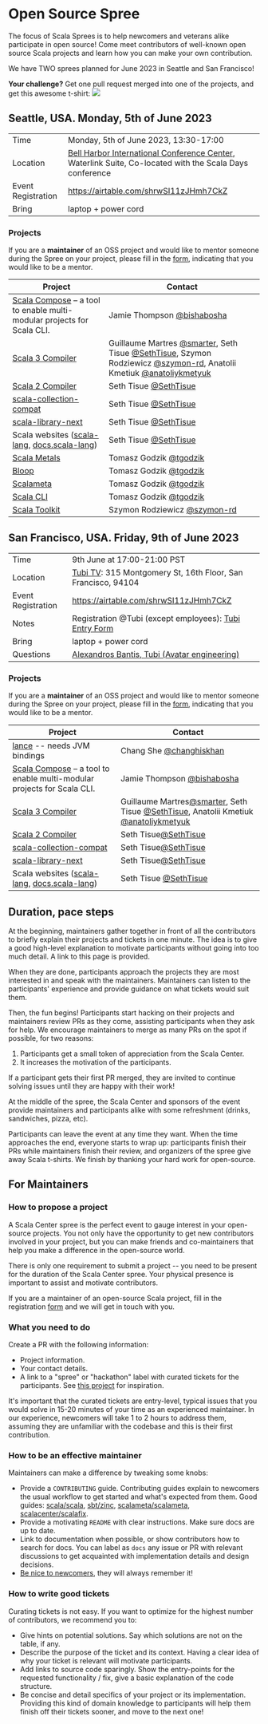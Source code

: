 # Open Source Spree

The focus of Scala Sprees is to help newcomers and veterans alike participate
in open source! Come meet contributors of well-known open source Scala projects and
learn how you can make your own contribution.

We have TWO sprees planned for June 2023 in Seattle and San Francisco!

**Your challenge?** Get one pull request merged into one of the projects, and
get this awesome t-shirt:
![](https://pbs.twimg.com/media/CtnCrtvWAAAO0nE.jpg:small)

## Seattle, USA. Monday, 5th of June 2023

|                    |                                                                                                 |
|--------------------|-------------------------------------------------------------------------------------------------|
| Time               | Monday, 5th of June 2023, 13:30-17:00                                                           |
| Location           | [Bell Harbor International Conference Center](https://scaladays.org/seattle-2023/the-venue), Waterlink Suite, Co-located with the Scala Days conference |
| Event Registration | <https://airtable.com/shrwSI11zJHmh7CkZ>                                    |
| Bring              | laptop + power cord                                                                             |

### Projects

If you are a **maintainer** of an OSS project and would like to mentor someone during the Spree on your project, please fill in the [form](https://airtable.com/shrwSI11zJHmh7CkZ), indicating that you would like to be a mentor.

| Project                                                                              | Contact                                                              |
|--------------------------------------------------------------------------------------|----------------------------------------------------------------------|
| [Scala Compose](https://github.com/virtuslab/scala-compose) – a tool to enable multi-modular projects for Scala CLI. | Jamie Thompson [@bishabosha](https://github.com/bishabosha) |
| [Scala 3 Compiler](https://github.com/lampepfl/dotty) | Guillaume Martres [@smarter](https://github.com/smarter), Seth Tisue [@SethTisue](https://github.com/SethTisue), Szymon Rodziewicz [@szymon-rd](https://github.com/szymon-rd), Anatolii Kmetiuk [@anatoliykmetyuk](https://github.com/anatoliykmetyuk) |
| [Scala 2 Compiler](https://github.com/scala/scala) | Seth Tisue [@SethTisue](https://github.com/SethTisue) |
| [scala-collection-compat](https://github.com/scala/scala-collection-compat) | Seth Tisue [@SethTisue](https://github.com/SethTisue) |
| [scala-library-next](https://github.com/scala/scala-library-next) | Seth Tisue [@SethTisue](https://github.com/SethTisue) |
| Scala websites ([scala-lang](https://github.com/scala/scala-lang), [docs.scala-lang](https://github.com/scala/docs.scala-lang)) | Seth Tisue [@SethTisue](https://github.com/SethTisue) |
| [Scala Metals](https://github.com/scalameta/metals) | Tomasz Godzik [@tgodzik](https://github.com/tgodzik) |
| [Bloop](https://github.com/scalacenter/bloop) | Tomasz Godzik [@tgodzik](https://github.com/tgodzik) |
| [Scalameta](https://github.com/scalameta/scalameta) | Tomasz Godzik [@tgodzik](https://github.com/tgodzik) |
| [Scala CLI](https://github.com/VirtusLab/scala-cli) | Tomasz Godzik [@tgodzik](https://github.com/tgodzik) |
| [Scala Toolkit](https://github.com/VirtusLab/scala-cli) | Szymon Rodziewicz [@szymon-rd](https://github.com/szymon-rd) |

## San Francisco, USA. Friday, 9th of June 2023

|                    |                                                                                                 |
|--------------------|-------------------------------------------------------------------------------------------------|
| Time               | 9th June at 17:00-21:00 PST                                                                     |
| Location           | [Tubi TV](https://tubitv.com): 315 Montgomery St, 16th Floor, San Francisco, 94104              |
| Event Registration | <https://airtable.com/shrwSI11zJHmh7CkZ>                                                               |
| Notes              | Registration @Tubi (except employees): [Tubi Entry Form](https://forms.gle/43gFze68K39qoy6n8)   |
| Bring              | laptop + power cord                                                                             |
| Questions          | [Alexandros Bantis, Tubi (Avatar engineering)](mailto:abantis@tubi.tv?subject=Scala%20Spree%202023) |

### Projects

If you are a **maintainer** of an OSS project and would like to mentor someone during the Spree on your project, please fill in the [form](https://airtable.com/shrwSI11zJHmh7CkZ), indicating that you would like to be a mentor.

| Project                                                                              | Contact                                                              |
|--------------------------------------------------------------------------------------|----------------------------------------------------------------------|
| [lance](https://github.com/lancedb/lance) -- needs JVM bindings | Chang She [@changhiskhan](https://github.com/changhiskhan) |
| [Scala Compose](https://github.com/virtuslab/scala-compose) – a tool to enable multi-modular projects for Scala CLI. | Jamie Thompson [@bishabosha](https://github.com/bishabosha) |
| [Scala 3 Compiler](https://github.com/lampepfl/dotty) | Guillaume Martres[@smarter](https://github.com/smarter), Seth Tisue [@SethTisue](https://github.com/SethTisue), Anatolii Kmetiuk [@anatoliykmetyuk](https://github.com/anatoliykmetyuk) |
| [Scala 2 Compiler](https://github.com/scala/scala) | Seth Tisue[@SethTisue](https://github.com/SethTisue) |
| [scala-collection-compat](https://github.com/scala/scala-collection-compat) | Seth Tisue[@SethTisue](https://github.com/SethTisue) |
| [scala-library-next](https://github.com/scala/scala-library-next) | Seth Tisue[@SethTisue](https://github.com/SethTisue) |
| Scala websites ([scala-lang](https://github.com/scala/scala-lang), [docs.scala-lang](https://github.com/scala/docs.scala-lang)) | Seth Tisue [@SethTisue](https://github.com/SethTisue) |

## Duration, pace steps

At the beginning, maintainers gather together in front of all the contributors
to briefly explain their projects and tickets in one minute. The idea is to give
a good high-level explanation to motivate participants without going into too
much detail. A link to this page is provided.

When they are done, participants approach the projects they are most
interested in and speak with the maintainers. Maintainers can listen
to the participants' experience and provide guidance on what tickets
would suit them.

Then, the fun begins! Participants start hacking on their projects and
maintainers review PRs as they come, assisting participants when they ask for
help. We encourage maintainers to merge as many PRs on the spot if possible,
for two reasons:

1. Participants get a small token of appreciation from the Scala Center.
2. It increases the motivation of the participants.

If a participant gets their first PR merged, they are invited to continue solving
issues until they are happy with their work!

At the middle of the spree, the Scala Center and sponsors of the event provide
maintainers and participants alike with some refreshment (drinks, sandwiches,
pizza, etc).

Participants can leave the event at any time they want. When the time approaches
the end, everyone starts to wrap up: participants finish their PRs while
maintainers finish their review, and organizers of the spree give away Scala
t-shirts. We finish by thanking your hard work for open-source.

## For Maintainers

### How to propose a project

A Scala Center spree is the perfect event to gauge interest in your open-source
projects. You not only have the opportunity to get new contributors involved in
your project, but you can make friends and co-maintainers that help you
make a difference in the open-source world.

There is only one requirement to submit a project -- you need to be present for
the duration of the Scala Center spree. Your physical presence is important to
assist and motivate contributors.

If you are a maintainer of an open-source Scala project, fill in the registration
[form](https://airtable.com/shrwSI11zJHmh7CkZ) and we will get in touch with you.

### What you need to do

Create a PR with the following information:

- Project information.
- Your contact details.
- A link to a "spree" or "hackathon" label with curated tickets for the
  participants. See
  [this project](https://github.com/sbt/zinc/issues?utf8=✓&q=label:hackathon%20is:issue)
  for inspiration.

It's important that the curated tickets are entry-level, typical issues that you
would solve in 15-20 minutes of your time as an experienced maintainer. In our
experience, newcomers will take 1 to 2 hours to address them, assuming they are
unfamiliar with the codebase and this is their first contribution.

### How to be an effective maintainer

Maintainers can make a difference by tweaking some knobs:

- Provide a `CONTRIBUTING` guide. Contributing guides explain to newcomers the
  usual workflow to get started and what's expected from them. Good guides:
  [scala/scala](https://github.com/scala/scala/blob/2.12.x/CONTRIBUTING.md),
  [sbt/zinc](https://github.com/sbt/zinc/blob/1.x/CONTRIBUTING.md),
  [scalameta/scalameta](https://github.com/scalameta/scalameta/blob/master/CONTRIBUTING.md),
  [scalacenter/scalafix](https://github.com/scala/scala/blob/2.12.x/CONTRIBUTING.md).
- Provide a motivating `README` with clear instructions. Make sure docs are up
  to date.
- Link to documentation when possible, or show contributors how to search for
  docs. You can label as `docs` any issue or PR with relevant discussions to get
  acquainted with implementation details and design decisions.
- [Be nice to newcomers](http://brson.github.io/2017/04/05/minimally-nice-maintainer),
  they will always remember it!

### How to write good tickets

Curating tickets is not easy. If you want to optimize for the highest number of
contributors, we recommend you to:

- Give hints on potential solutions. Say which solutions are not on the table,
  if any.
- Describe the purpose of the ticket and its context. Having a clear idea of why
  your ticket is relevant will motivate participants.
- Add links to source code sparingly. Show the entry-points for the requested
  functionality / fix, give a basic explanation of the code structure.
- Be concise and detail specifics of your project or its implementation.
  Providing this kind of domain knowledge to participants will help them finish
  off their tickets sooner, and move to the next one!
